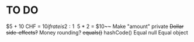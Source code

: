# TO DO

$5 + 10 CHF = $10 if rate is 2:1
~~$5 * 2 = $10~~
Make "amount" private
~~Dollar side-effects?~~
Money rounding?
~~equals()~~
hashCode()
Equal null
Equal object